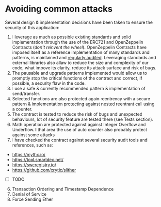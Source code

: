 # Avoiding common attacks

Several design & implementation decisions have been taken to ensure the security of this application:

1. I leverage as much as possible existing standards and solid implementation through the use of the ERC721 and OpenZeppelin Contracts (*don't reinvent the wheel*). 
OpenZeppelin Contracts have imposed itself as a reference implementation of many standards and patterns, is maintained and [regularly audited](https://github.com/OpenZeppelin/openzeppelin-contracts/tree/master/audit).
Leveraging standards and external libraries also allaw to reduce the size and complexity of our code, what impove its clarity, reduce its attack surface and risk of bugs.
2. The pausable and upgrade patterns implemented would allow us to promptly stop the critical functions of the contract and correct, if possible, a security flaw in the code.
3. I use a safe & currently recommended pattern & implementation of send/transfer.
4. Selected functions are also protected again reentrency with a secure pattern & implementation protecting against nested reentrant call using a counter. 
5. The contract is tested to reduce the risk of bugs and unexpected behaviours, lot of security feature are tested there (see Tests section).
6. Math operation are protected against against Integer Overflow and Underflow. I that area the use of auto counter also probably protect against some attacks
7. I have checked the contract against several security audit tools and references, such as:  
 - https://mythx.io/
 - https://tool.smartdec.net/
 - https://swcregistry.io/
 - https://github.com/crytic/slither

- [ ] TODO
6. Transaction Ordering and Timestamp Dependence
8. Denial of Service
9. Force Sending Ether

